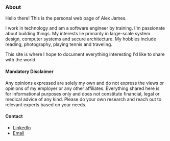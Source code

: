 ### About
Hello there! This is the personal web page of Alex James.

I work in technology and am a software engineer by training. I'm passionate about building things. My interests lie primarily in large-scale 
system design, computer systems and secure architecture. My hobbies include reading, photography, playing tennis and traveling.

This site is where I hope to document everything interesting I'd like to share with the world.

#### Mandatory Disclaimer
Any opinions expressed are solely my own and do not express the views or opinions of my employer or any other affiliates. Everything shared here
is for informational purposes only and does not constitute financial, legal or medical advice of any kind. Please do your own research and reach out
to relevant experts based on your needs.

#### Contact
 * [LinkedIn](https://www.linkedin.com/in/alex-james-93a36024)
 * [Email](alx.james[at]gmail.com)

